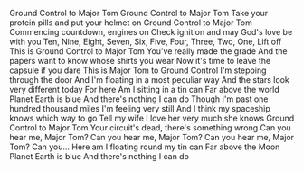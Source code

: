 Ground Control to Major Tom
Ground Control to Major Tom
Take your protein pills and put your helmet on
Ground Control to Major Tom
Commencing countdown, engines on
Check ignition and may God's love be with you
Ten, Nine, Eight, Seven, Six, Five, Four, Three, Two, One, Lift off
This is Ground Control to Major Tom
You've really made the grade
And the papers want to know whose shirts you wear
Now it's time to leave the capsule if you dare
This is Major Tom to Ground Control
I'm stepping through the door
And I'm floating in a most peculiar way
And the stars look very different today
For here
Am I sitting in a tin can
Far above the world
Planet Earth is blue
And there's nothing I can do
Though I'm past one hundred thousand miles
I'm feeling very still
And I think my spaceship knows which way to go
Tell my wife I love her very much she knows
Ground Control to Major Tom
Your circuit's dead, there's something wrong
Can you hear me, Major Tom?
Can you hear me, Major Tom?
Can you hear me, Major Tom?
Can you...
Here am I floating round my tin can
Far above the Moon
Planet Earth is blue
And there's nothing I can do